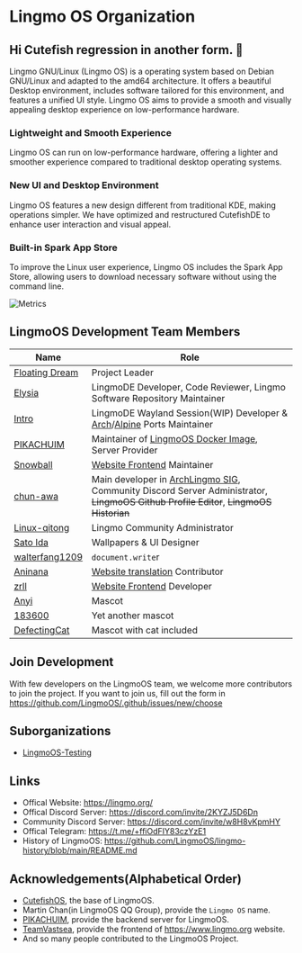 # Lingmo OS Organization

## Hi Cutefish regression in another form. 👋
Lingmo GNU/Linux (Lingmo OS) is a operating system based on Debian GNU/Linux and adapted to the amd64 architecture. It offers a beautiful Desktop environment, includes software tailored for this environment, and features a unified UI style. Lingmo OS aims to provide a smooth and visually appealing desktop experience on low-performance hardware.

### Lightweight and Smooth Experience
Lingmo OS can run on low-performance hardware, offering a lighter and smoother experience compared to traditional desktop operating systems.

### New UI and Desktop Environment
Lingmo OS features a new design different from traditional KDE, making operations simpler. We have optimized and restructured CutefishDE to enhance user interaction and visual appeal.

### Built-in Spark App Store
To improve the Linux user experience, Lingmo OS includes the Spark App Store, allowing users to download necessary software without using the command line.

![Metrics](https://lingmoos.github.io/lingmo-metrics/metrics.svg)

## LingmoOS Development Team Members
**Name**|**Role**
--------|--------
[Floating Dream](https://github.com/lingmo-dream)|Project Leader
[Elysia](https://github.com/ganyuanzhen)|LingmoDE Developer, Code Reviewer, Lingmo Software Repository Maintainer
[Intro](https://github.com/Intro-iu)|LingmoDE Wayland Session(WIP) Developer & [Arch](https://github.com/LingmoOS-Testing/lingmo-arch-pkgbuilder)/[Alpine](https://github.com/LingmoOS-Testing/lingmo-alpine-apkbuilder) Ports Maintainer
[PIKACHUIM](https://github.com/PIKACHUIM)|Maintainer of [LingmoOS Docker Image](https://github.com/PIKACHUIM/DockerFiles/blob/main/Dockers/Debian/Desktop/Lingmo), Server Provider
[Snowball](https://github.com/SnowballXueQiu)|[Website Frontend](https://github.com/TeamVastsea/lingmoos-frontend) Maintainer
[chun-awa](https://github.com/chun-awa)|Main developer in [ArchLingmo SIG](https://github.com/orgs/LingmoOS/teams/arch-lingmo-sig), Community Discord Server Administrator, ~~LingmoOS Github Profile Editor~~, ~~LingmoOS Historian~~
[Linux-qitong](https://github.com/linux-qitong)|Lingmo Community Administrator
[Sato Ida](https://github.com/Sato-Ida)|Wallpapers & UI Designer
[walterfang1209](https://github.com/walterfang1209)|`document.write`r
[Aninana](https://github.com/Aninana)|[Website translation](https://github.com/TeamVastsea/lingmoos-frontend/pull/6/commits/e0b6961a59a049bcdae5fea797716168bd85f2b0) Contributor
[zrll](https://github.com/zrll12)|[Website Frontend](https://github.com/TeamVastsea/lingmoos-frontend) Developer
[Anyi](https://github.com/9523140211)|Mascot
[183600](https://github.com/183600)|Yet another mascot
[DefectingCat](https://github.com/DefectingCat)|Mascot with cat included

## Join Development
With few developers on the LingmoOS team, we welcome more contributors to join the project.
If you want to join us, fill out the form in <https://github.com/LingmoOS/.github/issues/new/choose>

## Suborganizations
- [LingmoOS-Testing](https://github.com/LingmoOS-Testing)

## Links
- Offical Website: <https://lingmo.org/>
- Offical Discord Server: <https://discord.com/invite/2KYZJ5D6Dn>
- Community Discord Server: <https://discord.com/invite/w8H8vKpmHY>
- Offical Telegram: <https://t.me/+ffiOdFIY83czYzE1>
- History of LingmoOS: <https://github.com/LingmoOS/lingmo-history/blob/main/README.md>

## Acknowledgements(Alphabetical Order)
- [CutefishOS](https://github.com/cutefishos), the base of LingmoOS.
- Martin Chan(in LingmoOS QQ Group), provide the `Lingmo OS` name.
- [PIKACHUIM](https://github.com/PIKACHUIM), provide the backend server for LingmoOS.
- [TeamVastsea](https://github.com/TeamVastsea), provide the frontend of <https://www.lingmo.org> website.
- And so many people contributed to the LingmoOS Project.
